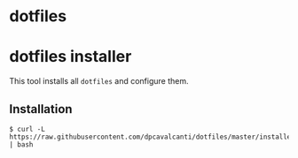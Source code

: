 # dotfiles

dotfiles installer
==================

This tool installs all ``dotfiles`` and configure them.

Installation
------------

    $ curl -L https://raw.githubusercontent.com/dpcavalcanti/dotfiles/master/installer | bash
